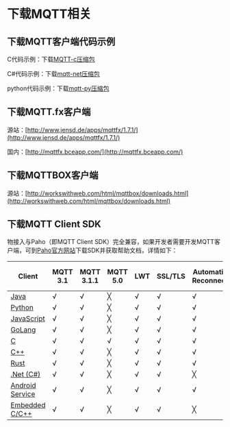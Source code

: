 # 下载MQTT相关

## 下载MQTT客户端代码示例

C代码示例：下载[MQTT-c压缩包](https://sdk.bce.baidu.com/console-sdk/MQTT-c.zip?responseContentDisposition=attachment)

C#代码示例：下载[mqtt-net压缩包](https://sdk.bce.baidu.com/console-sdk/mqtt-net.rar?responseContentDisposition=attachment)

python代码示例：下载[mqtt-py压缩包](https://sdk.bce.baidu.com/console-sdk/mqtt-py.rar?responseContentDisposition=attachment)

## 下载MQTT.fx客户端

源站：[http://www.jensd.de/apps/mqttfx/1.7.1/](http://www.jensd.de/apps/mqttfx/1.7.1/)

国内：[http://mqttfx.bceapp.com/](http://mqttfx.bceapp.com/)

## 下载MQTTBOX客户端
 
源站：[http://workswithweb.com/html/mqttbox/downloads.html](http://workswithweb.com/html/mqttbox/downloads.html)

## 下载MQTT Client SDK

物接入与Paho（即MQTT Client SDK）完全兼容，如果开发者需要开发MQTT客户端，可到[Paho官方网站](http://www.eclipse.org/paho/)下载SDK并获取帮助文档，详情如下：

Client | MQTT 3.1 | MQTT 3.1.1 | MQTT 5.0 | LWT | SSL/TLS | Automatic Reconnect | Offline Buffering | Message Persistence | WebSocket Support | Standard MQTT Support | Blocking API | Non-Blocking API | High Availability
--- | --- | --- | --- | --- | --- | --- | --- | --- | --- | --- | --- | --- | ---			
[Java](https://github.com/eclipse/paho.mqtt.java) | √ | √ | ╳ | √ | √ | √ | √ | √ | √ | √ | √ | √ | √
[Python](https://github.com/eclipse/paho.mqtt.python) | √ | √ |  ╳ | √ | √ | √ | √ | ╳ | √ | √ | √ | √ | ╳
[JavaScript](https://github.com/eclipse/paho.mqtt.javascript) | √ | √ | ╳ | √ | √ | √ | √ | √ | √ | ╳ | ╳ | √ | √
[GoLang](https://github.com/eclipse/paho.mqtt.golang) | √ | √ | ╳ | √ | √ | √ | √ | √ | √ | √ | ╳ | √ | √
[C](https://github.com/eclipse/paho.mqtt.c) | √ | √ | √ | √ | √ | √ | √ | √ | √ | √ | √ | √ | √
[C++](https://github.com/eclipse/paho.mqtt.c) | √ | √ | ╳ | √ | √ | √ | √ | √ | ╳ | √ | √ | √ | √
[Rust](https://github.com/eclipse/paho.mqtt.c) | √ | √ | ╳ | √ | √ | √ | √ | √ | ╳ | √ | √ | √ | √
[.Net (C#)](http://www.eclipse.org/paho/clients/dotnet/) | √ | √ | ╳ | √ | √ | ╳ | ╳ | ╳ | ╳ | √ | ╳ | √ | ╳
[Android Service](https://github.com/eclipse/paho.mqtt.android) | √ | √ | ╳ | √ | √ | √ | √ | √ | √ | √ | ╳ | √ | √
[Embedded C/C++](https://github.com/eclipse/paho.mqtt.embedded-c) | √ | √ | ╳ | √ | √ | ╳ | ╳ | ╳ | ╳ | √ | √ | √ | ╳
